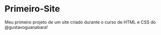 # Primeiro-Site
 Meu primeiro projeto de um site criado durante o curso de HTML e CSS do @gustavoguanabara!
